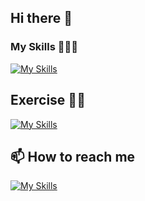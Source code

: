## Hi there 👋

### My Skills 🧑🏼‍💻
[![My Skills](https://skillicons.dev/icons?i=golang,php,laravel,vscode,mysql,mongo,redis,docker,rabbitmq,aws,kubernetes&theme=light)](https://skillicons.dev)  

## Exercise 💪🏻
[![My Skills](https://img.shields.io/badge/-LeetCode-FFA116?style=for-the-badge&logo=LeetCode&logoColor=black)](https://leetcode.com/myusufid/)

## 📫 How to reach me
[![My Skills](https://skillicons.dev/icons?i=linkedin&theme=light)](https://www.linkedin.com/in/m-yusuf/)
<!--
**myusufid/myusufid** is a ✨ _special_ ✨ repository because its `README.md` (this file) appears on your GitHub profile.

Here are some ideas to get you started:

- 🔭 I’m currently working on ...
- 🌱 I’m currently learning ...
- 👯 I’m looking to collaborate on ...
- 🤔 I’m looking for help with ...
- 💬 Ask me about ...
- 📫 How to reach me: ...
- 😄 Pronouns: ...
- ⚡ Fun fact: ...
-->

<!--
## Articles ✍🏻
[![My Skills](https://img.shields.io/badge/Medium-12100E?style=for-the-badge&logo=medium&logoColor=white)](https://medium.com/@m.hakim.amransyah.hakim)  [![My Skills](https://img.shields.io/badge/dev.to-0A0A0A?style=for-the-badge&logo=devdotto&logoColor=white)](https://dev.to/mhakimamransyah)
## Exercise 💪🏻
[![My Skills](https://img.shields.io/badge/-Hackerrank-2EC866?style=for-the-badge&logo=HackerRank&logoColor=white)](https://www.hackerrank.com/m_hakim_amransy1)  [![My Skills](https://img.shields.io/badge/-LeetCode-FFA116?style=for-the-badge&logo=LeetCode&logoColor=black)](https://leetcode.com/user3471YI/)
## Connect 🤌🏻
[![My Skills](https://skillicons.dev/icons?i=linkedin&theme=light)](https://www.linkedin.com/in/hakim-amr/)
[![My Skills](https://skillicons.dev/icons?i=instagram&theme=light)](https://www.instagram.com/hakimamransyah/)
[![My Skills](https://skillicons.dev/icons?i=twitter&theme=light)](https://twitter.com/M_Hakim_Amrnsyh)
-->
